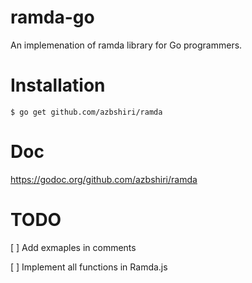 # ramda-go
An implemenation of ramda library for Go programmers.


# Installation
```
$ go get github.com/azbshiri/ramda
```

# Doc
https://godoc.org/github.com/azbshiri/ramda

# TODO
[ ] Add exmaples in comments

[ ] Implement all functions in Ramda.js
